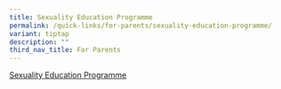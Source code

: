 ```yaml
---
title: Sexuality Education Programme
permalink: /quick-links/for-parents/sexuality-education-programme/
variant: tiptap
description: ""
third_nav_title: For Parents
---
```

<p><a href="https://www.moe.gov.sg/education-in-sg/our-programmes/sexuality-education" rel="noopener noreferrer nofollow" target="_blank">Sexuality Education Programme</a>
</p>
